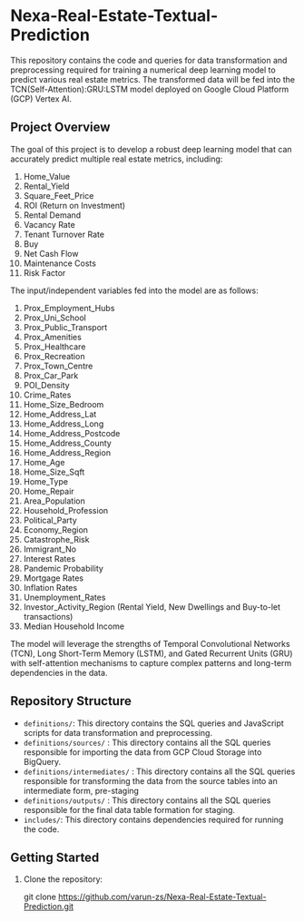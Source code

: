 # Nexa-Real-Estate-Textual-Prediction

This repository contains the code and queries for data transformation and preprocessing required for training a numerical deep learning model to predict various real estate metrics. The transformed data will be fed into the TCN(Self-Attention):GRU:LSTM model deployed on Google Cloud Platform (GCP) Vertex AI.

## Project Overview

The goal of this project is to develop a robust deep learning model that can accurately predict multiple real estate metrics, including:

1. Home_Value
2. Rental_Yield
3. Square_Feet_Price
4. ROI (Return on Investment)
5. Rental Demand
6. Vacancy Rate
7. Tenant Turnover Rate
8. Buy
9. Net Cash Flow
10. Maintenance Costs
11. Risk Factor

The input/independent variables fed into the model are as follows: 

1) Prox_Employment_Hubs
2) Prox_Uni_School	
3) Prox_Public_Transport	
4) Prox_Amenities	
5) Prox_Healthcare	
6) Prox_Recreation	
7) Prox_Town_Centre	
8) Prox_Car_Park	
9) POI_Density	
10) Crime_Rates	
11) Home_Size_Bedroom	
12) Home_Address_Lat	
13) Home_Address_Long	
14) Home_Address_Postcode	
15) Home_Address_County	
16) Home_Address_Region	
17) Home_Age	
18) Home_Size_Sqft	
19) Home_Type	
20) Home_Repair	
21) Area_Population	
22) Household_Profession	
23) Political_Party	
24) Economy_Region	
25) Catastrophe_Risk	
26) Immigrant_No	
27) Interest Rates	
28) Pandemic Probability	
29) Mortgage Rates	
30) Inflation Rates	
31) Unemployment_Rates	
32) Investor_Activity_Region (Rental Yield, New Dwellings and Buy-to-let transactions)	
33) Median Household Income


The model will leverage the strengths of Temporal Convolutional Networks (TCN), Long Short-Term Memory (LSTM), and Gated Recurrent Units (GRU) with self-attention mechanisms to capture complex patterns and long-term dependencies in the data.

## Repository Structure

- `definitions/`: This directory contains the SQL queries and JavaScript scripts for data transformation and preprocessing.
- `definitions/sources/` : This directory contains all the SQL queries responsible for importing the data from GCP Cloud Storage into BigQuery.
- `definitions/intermediates/` : This directory contains all the SQL queries responsible for transforming the data from the source tables into an intermediate form, pre-staging
- `definitions/outputs/` : This directory contains all the SQL queries responsible for the final data table formation for staging. 
- `includes/`: This directory contains dependencies required for running the code.

## Getting Started

1. Clone the repository:

   git clone https://github.com/varun-zs/Nexa-Real-Estate-Textual-Prediction.git